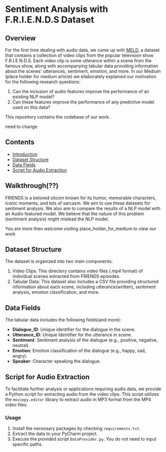 # Sentiment Analysis with F.R.I.E.N.D.S Dataset

## Overview
For the first time dealing with audio data, we came up with [MELD](https://affective-meld.github.io/), a dataset that contains a collection of video clips from the popular television show F.R.I.E.N.D.S.
Each video clip is some utterance within a scene from the famous show, along with accompanying tabular data providing information about the scenes' utterances, sentiment, emotion, and more.
In our Medium (place holder for medium article) we ellaborately explained our motivation for the following research questions:

1. Can the inclusion of audio features improve the performance of an existing NLP model?
2. Can these features improve the performance of any predictive model used on this data?

This repository contains the codebase of our work.






need to change
## Contents
- [Introduction](#introduction)
- [Dataset Structure](#dataset-structure)
- [Data Fields](#data-fields)
- [Script for Audio Extraction](#script-for-audio-extraction)


## Walkthrough(??)
FRIENDS is a beloved sitcom known for its humor, memorable characters, iconic moments, and lots of sarcasm.
We aim to use these datasets for sentiment analysis. We also aim to compare the results of a NLP model with an Audio featured model.
We believe that the nature of this problem (sentiment analysis) might mislead the NLP model.

You are more then welcome visiting place_holder_for_medium to view our work 
## Dataset Structure
The dataset is organized into two main components:
1. Video Clips: This directory contains video files (.mp4 format) of individual scenes extracted from FRIENDS episodes.
2. Tabular Data: This dataset also includes a CSV file providing structured information about each scene, including utterance(written), sentiment analysis, emotion classification, and more.

## Data Fields
The tabular data includes the following fields(and more):
- **Dialogue_ID**: Unique identifier for the dialogue in the scene.
- **Utterance_ID**: Unique Identifier for the utterance in scene.
- **Sentiment**: Sentiment analysis of the dialogue (e.g., positive, negative, neutral).
- **Emotion**: Emotion classification of the dialogue (e.g., happy, sad, angry).
- **Speaker**: Character speaking the dialogue.


## Script for Audio Extraction
To facilitate further analysis or applications requiring audio data, we provide a Python script for extracting audio from the video clips. This script utilizes the `moviepy.editor` library to extract audio in MP3 format from the MP4 video files.

### Usage
1. Install the necessary packages by checking `requirements.txt`.
2. Extract the data to your PyCharm project.
3. Execute the provided script `DataProvider.py`. You do not need to input specific paths.

